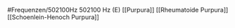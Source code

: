 #Frequenzen/502100Hz
502100 Hz (E)
[[Purpura]]
[[Rheumatoide Purpura]]
[[Schoenlein-Henoch Purpura]]